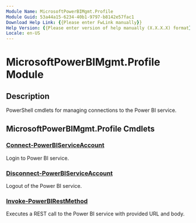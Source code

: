 ```yaml
---
Module Name: MicrosoftPowerBIMgmt.Profile
Module Guid: 53a44a15-6234-40b1-9797-b8142e57fac1
Download Help Link: {{Please enter FwLink manually}}
Help Version: {{Please enter version of help manually (X.X.X.X) format}}
Locale: en-US
---
```


# MicrosoftPowerBIMgmt.Profile Module
## Description
PowerShell cmdlets for managing connections to the Power BI service.

## MicrosoftPowerBIMgmt.Profile Cmdlets
### [Connect-PowerBIServiceAccount](Connect-PowerBIServiceAccount.md)
Login to Power BI service.

### [Disconnect-PowerBIServiceAccount](Disconnect-PowerBIServiceAccount.md)
Logout of the Power BI service.

### [Invoke-PowerBIRestMethod](Invoke-PowerBIRestMethod.md)
Executes a REST call to the Power BI service with provided URL and body.

